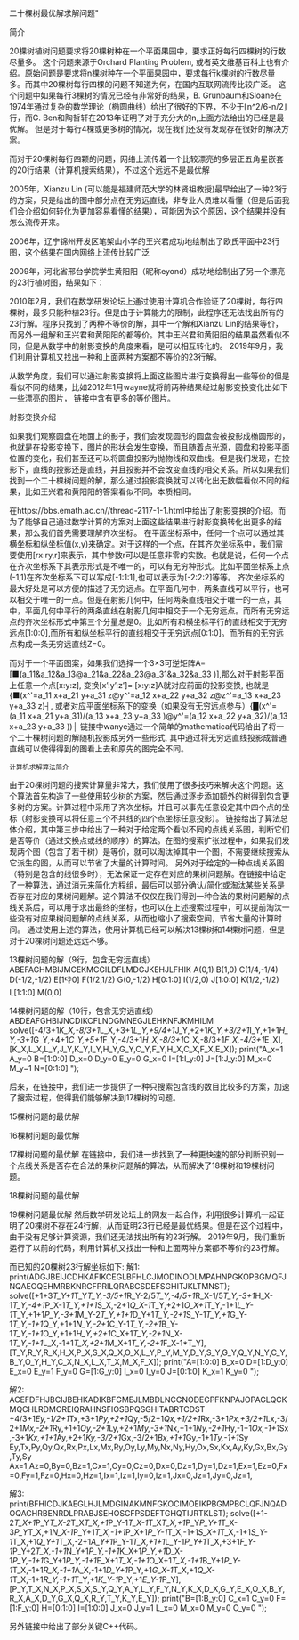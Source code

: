 二十棵树最优解求解问题"

简介

20棵树植树问题要求将20棵树种在一个平面果园中，要求正好每行四棵树的行数尽量多。
这个问题来源于Orchard Planting Problem, 或者英文维基百科上也有介绍。原始问题是要求将n棵树种在一个平面果园中，要求每行k棵树的行数尽量多。而其中20棵树每行四棵的问题不知道为何，在国内互联网流传比较广泛。
这个问题中如果每行3棵树的情况已经有非常好的结果，B. Grunbaum和Sloane在1974年通过复杂的数学理论（椭圆曲线）给出了很好的下界，不少于⌊n^2/6-n/2⌋行，而G. Ben和陶哲轩在2013年证明了对于充分大的n,上面方法给出的已经是最优解。
但是对于每行4棵或更多树的情况，现在我们还没有发现存在很好的解决方案。

而对于20棵树每行四颗的问题，网络上流传着一个比较漂亮的多层正五角星嵌套的20行结果（计算机搜索结果），不过这个远远不是最优解

2005年，Xianzu Lin (可以能是福建师范大学的林贤祖教授)最早给出了一种23行的方案，只是给出的图中部分点在无穷远直线，非专业人员难以看懂（但是后面我们会介绍如何转化为更加容易看懂的结果），可能因为这个原因，这个结果并没有怎么流传开来。

2006年，辽宁锦州开发区笔架山小学的王兴君成功地绘制出了欧氏平面中23行图，这个结果在国内网络上流传比较广泛

2009年，河北省邢台学院学生黄阳阳（昵称eyond）成功地绘制出了另一个漂亮的23行植树图，结果如下：

2010年2月，我们在数学研发论坛上通过使用计算机合作验证了20棵树，每行四棵树，最多只能种植23行。但是由于计算能力的限制，此程序还无法找出所有的23行解。程序只找到了两种不等价的解，其中一个解和Xianzu Lin的结果等价，而另外一组解和王兴君和黄阳阳的都等价。其中王兴君和黄阳阳的结果虽然看似不同，但是从数学中的射影变换的角度来看，是可以相互转化的。
2019年9月，我们利用计算机又找出一种和上面两种方案都不等价的23行解。

从数学角度，我们可以通过射影变换将上面这些图片进行变换得出一些等价的但是看似不同的结果，比如2012年1月wayne就将前两种结果经过射影变换变化出如下一些漂亮的图片， 链接中含有更多的等价图片。
 

射影变换介绍

如果我们观察圆盘在地面上的影子，我们会发现圆形的圆盘会被投影成椭圆形的，也就是在投影变换下，图片的形状会发生变换，而且随着点光源，圆盘和投影平面位置的变化，我们甚至还可以将圆盘投影为抛物线和双曲线。但是我们发现，在投影下，直线的投影还是直线，并且投影并不会改变直线的相交关系。所以如果我们找到一个二十棵树问题的解，那么通过投影变换就可以转化出无数幅看似不同的结果，比如王兴君和黄阳阳的答案看似不同，本质相同。

在https://bbs.emath.ac.cn//thread-2117-1-1.html中给出了射影变换的介绍。而为了能够自己通过数学计算的方案对上面这些结果进行射影变换转化出更多的结果，那么我们首先需要理解齐次坐标。
在平面坐标系中，任何一个点可以通过其横坐标和纵坐标值(x,y)来确定。对于这样的一个点，在其齐次坐标系中，我们需要使用[rx:ry,r]来表示，其中参数r可以是任意非零的实数。也就是说，任何一个点在齐次坐标系下其表示形式是不唯一的，可以有无穷种形式。比如平面坐标系上点(-1,1)在齐次坐标系下可以写成[-1:1:1],也可以表示为[-2:2:2]等等。
齐次坐标系的最大好处是可以方便的描述了无穷远点。在平面几何中，两条直线可以平行，也可以相交于唯一的一点。但是在射影几何中，任何两条直线相交于唯一的一点，其中，平面几何中平行的两条直线在射影几何中相交于一个无穷远点。而所有无穷远点的齐次坐标形式中第三个分量总是0。比如所有和横坐标平行的直线相交于无穷远点[1:0:0],而所有和纵坐标平行的直线相交于无穷远点[0:1:0]。而所有的无穷远点构成一条无穷远直线Z=0。

而对于一个平面图案，如果我们选择一个3×3可逆矩阵A=[■(a_11&a_12&a_13@a_21&a_22&a_23@a_31&a_32&a_33 )],那么对于射影平面上任意一个点[x:y:z], 变换[x’:y’:z’]= [x:y:z]A就对应前面的投影变换,
也就是{■(x^'=a_11 x+a_21 y+a_31 z@y^'=a_12 x+a_22 y+a_32 z@z^'=a_13 x+a_23 y+a_33 z)┤, 或者对应平面坐标系下的变换（如果没有无穷远点参与）{█(x^'=(a_11 x+a_21 y+a_31)/(a_13 x+a_23 y+a_33 )@y^'=(a_12 x+a_22 y+a_32)/(a_13 x+a_23 y+a_33 ))┤
链接中wanye通过一个简单的mathematica代码给出了将一个二十棵树问题的解随机投影成另外一些形式, 其中通过将无穷远直线投影成普通直线可以使得得到的图看上去和原先的图完全不同。

	计算机求解算法简介
由于20棵树问题的搜索计算量非常大，我们使用了很多技巧来解决这个问题。这个算法首先构造了一些使用较少树的方案，然后通过逐步添加额外的树得到包含更多树的方案。计算过程中采用了齐次坐标，并且可以事先任意设定其中四个点的坐标（射影变换可以将任意三个不共线的四个点坐标任意投影）。
链接给出了算法总体介绍，其中第三步中给出了一种对于给定两个看似不同的点线关系图，判断它们是否等价（通过交换点或线的顺序）的算法。在图的搜索扩张过程中，如果我们发现两个图（包含了若干树）是等价，就可以淘汰掉其中一个图，不需要继续搜索从它派生的图，从而可以节省了大量的计算时间。
另外对于给定的一种点线关系图（特别是包含的线很多时），无法保证一定存在对应的果树问题解。在链接中给定了一种算法，通过消元来简化方程组，最后可以部分确认/简化或淘汰某些关系是否存在对应的果树问题解。这个算法不仅仅在我们得到一种合法的果树问题解的点线关系后，可以用于求出最终的坐标，也可以在上述搜索过程中，可以提前淘汰一些没有对应果树问题解的点线关系，从而也缩小了搜索空间，节省大量的计算时间。
通过使用上述的算法，使用计算机已经可以解决13棵树和14棵树问题，但是对于20棵树问题还远远不够。
 
13棵树问题的解（9行，包含无穷远直线）
ABEFAGHMBIJMCEKMCGILDFLMDGJKEHJLFHIK
A(0,1) B(1,0) C(1/4,-1/4) D(-1/2,-1/2) E[1:-1:0] F(1/2,1/2) G(0,-1/2) H[0:1:0] I(1/2,0) J[1:0:0] K(1/2,-1/2) L[1:1:0] M(0,0)


 
14棵树问题的解（10行，包含无穷远直线）
ABDEAFGHBIJNCDIKCFLNDGMNEGJLEHKNFJKMHILM
solve([-4/3+1*K_X,-8/3+1*L_X,+3+1*L_Y,+9/4+1*J_Y,+2+1*K_Y,+3/2+1*I_Y,+1+1*H_Y,-3+1*G_Y,+4+1*C_Y,+5+1*F_Y,-4/3+1*H_X,-8/3+1*C_X,-8/3+1*F_X,-4/3+1*E_X],[K_X,L_X,L_Y,J_Y,K_Y,I_Y,H_Y,G_Y,C_Y,F_Y,H_X,C_X,F_X,E_X]);
print("A_x=1 A_y=0 B=[1:0:0] D_x=0 D_y=0 E_y=0 G_x=0 I=[1:I_y:0] J=[1:J_y:0] M_x=0 M_y=1 N=[0:1:0] ");

后来，在链接中，我们进一步提供了一种只搜索包含线的数目比较多的方案，加速了搜索过程，使得我们能够解决到17棵树的问题。
 
15棵树问题的最优解

 
16棵树问题的最优解
 
17棵树问题的最优解
在链接中，我们进一步找到了一种更快速的部分判断识别一个点线关系是否存在合法的果树问题解的算法，从而解决了18棵树和19棵树问题。
 
18棵树问题的最优解

 
19棵树问题最优解
然后数学研发论坛上的网友一起合作，利用很多计算机一起证明了20棵树不存在24行解，从而证明23行已经是最优结果。但是在这个过程中，由于没有足够计算资源，我们还无法找出所有的23行解。
2019年9月，我们重新运行了以前的代码，利用计算机又找出一种和上面两种方案都不等价的23行解。


而已知的20棵树23行解坐标如下:
解1:
print(ADGJBEIJCDHKAFIKCEGLBFHLCJMODINODLMPAHNPGKOPBGMQFJNQAEOQEHMRBKNRCFPRILQRABCSDEFSGHITJKLTMNST);
solve([+1+3*T_Y+1*T_Y*T_Y,-3/5+1*R_Y-2/5*T_Y,-4/5+1*R_X-1/5*T_Y,-3+1*H_X-1*T_Y,-4+1*P_X-1*T_Y,+1+1*S_X,-2+1*Q_X-1*T_Y,+2+1*O_X+1*T_Y,-1+1*L_Y-1*T_Y,+1+1*P_Y,-3+1*M_Y-2*T_Y,+1+1*D_Y+1*T_Y,-2+1*S_Y-1*T_Y,+1*G_Y-1*T_Y,-1+1*Q_Y,+1+1*N_Y,-2+1*C_Y-1*T_Y,-2+1*B_Y-1*T_Y,-1+1*O_Y,+1+1*H_Y,+2+1*C_X+1*T_Y,-2+1*N_X-1*T_Y,-1+1*L_X,-1+1*T_X,+2+1*M_X+1*T_Y,-2+1*F_X-1*T_Y],[T_Y,R_Y,R_X,H_X,P_X,S_X,Q_X,O_X,L_Y,P_Y,M_Y,D_Y,S_Y,G_Y,Q_Y,N_Y,C_Y,B_Y,O_Y,H_Y,C_X,N_X,L_X,T_X,M_X,F_X]);
print("A=[1:0:0] B_x=0 D=[1:D_y:0] E_x=0 E_y=1 F_y=0 G=[1:G_y:0] I_x=0 I_y=0 J=[0:1:0] K_x=1 K_y=0 ");

解2:
ACEFDFHJBCIJBEHKADIKBFGMEJLMBDLNCGNODEGPFKNPAJOPAGLQCKMQCHLRDMOREIQRAHNSFIOSBPQSGHITABRTCDST
+4/3+1*Ey,-1/2+1*Tx,+3+1*Py,+2+1*Qy,-5/2+1*Qx,+1/2+1*Rx,-3+1*Px,+3/2+1*Lx,-3/2+1*Mx,-2+1*Ry,+1+1*Oy,-2+1*Ly,+2+1*My,-3+1*Nx,+1+1*Ny,-2+1*Hy,-1+1*Ox,-1+1*Sx,-3+1*Kx,+1+1*Ay,+2+1*Ky,-3/2+1*Gx,-3/2+1*Bx,+1+1*Gy,-1+1*Ty,-1+1*Sy
Ey,Tx,Py,Qy,Qx,Rx,Px,Lx,Mx,Ry,Oy,Ly,My,Nx,Ny,Hy,Ox,Sx,Kx,Ay,Ky,Gx,Bx,Gy,Ty,Sy
Ax=1,Az=0,By=0,Bz=1,Cx=1,Cy=0,Cz=0,Dx=0,Dz=1,Dy=1,Dz=1,Ex=1,Ez=0,Fx=0,Fy=1,Fz=0,Hx=0,Hz=1,Ix=1,Iz=1,Iy=0,Iz=1,Jx=0,Jz=1,Jy=0,Jz=1,

解3:
print(BFHICDJKAEGLHJLMDGINAKMNFGKOCIMOEIKPBGMPBCLQFJNQADOQACHRBENRDLPRABJSEHOSCFPSDEFTGHQTIJRTKLST);
solve([+1-2*T_X+1*P_Y*T_X-2*T_X*T_X,+1*P_Y-1*T_X-1*T_X*T_X,+1*P_Y*P_Y+1*T_X-3*P_Y*T_X,+1*N_X-1*P_Y+1*T_X,-1+1*P_X+1*P_Y-1*T_X,-1+1*S_X+1*T_X,-1+1*S_Y-1*T_X,+1*Q_Y+1*T_X,-2+1*A_Y+1*P_Y-1*T_X,+1+1*L_Y-1*P_Y+1*T_X,+3+1*F_Y-1*P_Y+2*T_X,-1+1*N_Y+1*P_Y,-1+1*K_X+1*P_Y,+1*D_X-1*P_Y,-1+1*G_Y+1*P_Y,-1+1*E_X+1*T_X,-1+1*O_X+1*T_X,-1+1*B_Y+1*P_Y-1*T_X,-1+1*R_X,-1+1*A_X,-1+1*D_Y+1*P_Y,+1*G_X-1*T_X,+1*Q_X-1*T_X,-1+1*R_Y,-1+1*T_Y,+1*K_Y-1*P_Y,+1*E_Y-1*P_Y],[P_Y,T_X,N_X,P_X,S_X,S_Y,Q_Y,A_Y,L_Y,F_Y,N_Y,K_X,D_X,G_Y,E_X,O_X,B_Y,R_X,A_X,D_Y,G_X,Q_X,R_Y,T_Y,K_Y,E_Y]);
print("B=[1:B_y:0] C_x=1 C_y=0 F=[1:F_y:0] H=[0:1:0] I=[1:0:0] J_x=0 J_y=1 L_x=0 M_x=0 M_y=0 O_y=0 ");

另外链接中给出了部分关键C++代码。



